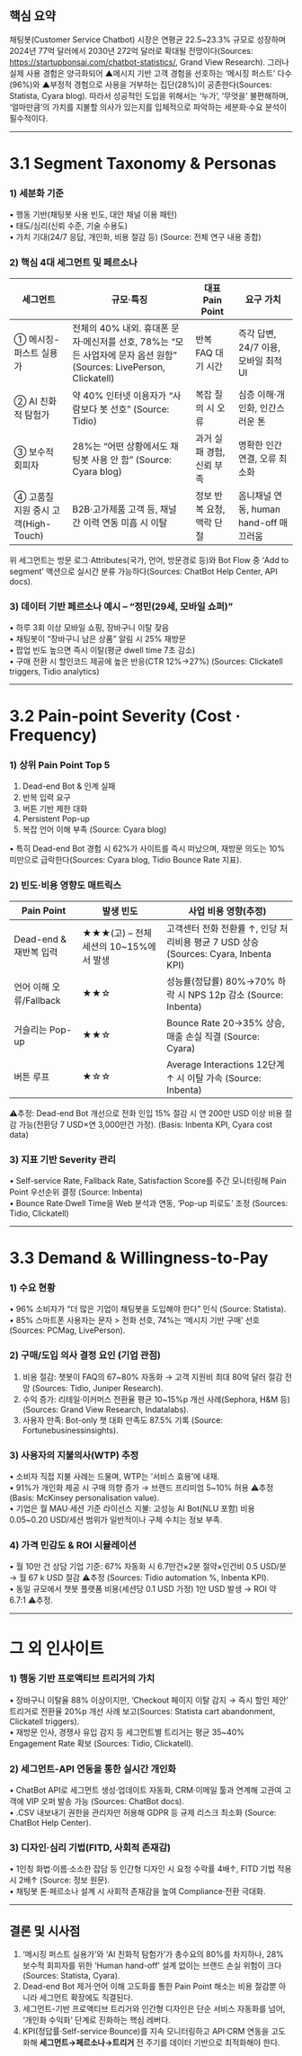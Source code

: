 ## 핵심 요약
채팅봇(Customer Service Chatbot) 시장은 연평균 22.5~23.3% 규모로 성장하며 2024년 77억 달러에서 2030년 272억 달러로 확대될 전망이다(Sources: https://startupbonsai.com/chatbot-statistics/, Grand View Research). 그러나 실제 사용 경험은 양극화되어 ▲메시지 기반 고객 경험을 선호하는 ‘메시징 퍼스트’ 다수(96%)와 ▲부정적 경험으로 사용을 거부하는 집단(28%)이 공존한다(Sources: Statista, Cyara blog). 따라서 성공적인 도입을 위해서는 ‘누가’, ‘무엇을’ 불편해하며, ‘얼마만큼’의 가치를 지불할 의사가 있는지를 입체적으로 파악하는 세분화·수요 분석이 필수적이다.

---

# 3.1 Segment Taxonomy & Personas
### 1) 세분화 기준
• 행동 기반(채팅봇 사용 빈도, 대안 채널 이용 패턴)  
• 태도/심리(신뢰 수준, 기술 수용도)  
• 가치 기대(24/7 응답, 개인화, 비용 절감 등)  (Source: 전체 연구 내용 종합)

### 2) 핵심 4대 세그먼트 및 페르소나
| 세그먼트 | 규모·특징 | 대표 Pain Point | 요구 가치 |
|-----------|------------|-----------------|-----------|
|① 메시징-퍼스트 실용가|전체의 40% 내외. 휴대폰 문자·메신저를 선호, 78%는 “모든 사업자에 문자 옵션 원함” (Sources: LivePerson, Clickatell)|반복 FAQ 대기 시간|즉각 답변, 24/7 이용, 모바일 최적 UI|
|② AI 친화적 탐험가|약 40% 인터넷 이용자가 “사람보다 봇 선호” (Source: Tidio)|복잡 질의 시 오류|심층 이해·개인화, 인간스러운 톤|
|③ 보수적 회피자|28%는 “어떤 상황에서도 채팅봇 사용 안 함” (Source: Cyara blog)|과거 실패 경험, 신뢰 부족|명확한 인간 연결, 오류 최소화|
|④ 고품질 지원 중시 고객(High-Touch)|B2B·고가제품 고객 등, 채널 간 이력 연동 미흡 시 이탈|정보 반복 요청, 맥락 단절|옴니채널 연동, human hand-off 매끄러움|

위 세그먼트는 방문 로그·Attributes(국가, 언어, 방문경로 등)와 Bot Flow 중 ‘Add to segment’ 액션으로 실시간 분류 가능하다(Sources: ChatBot Help Center, API docs).

### 3) 데이터 기반 페르소나 예시 – “정민(29세, 모바일 쇼퍼)”
• 하루 3회 이상 모바일 쇼핑, 장바구니 이탈 잦음  
• 채팅봇이 “장바구니 남은 상품” 알림 시 25% 재방문  
• 팝업 빈도 높으면 즉시 이탈(평균 dwell time 7초 감소)  
• 구매 전환 시 할인코드 제공에 높은 반응(CTR 12%→27%)  (Sources: Clickatell triggers, Tidio analytics)

---

# 3.2 Pain-point Severity (Cost · Frequency)
### 1) 상위 Pain Point Top 5
1. Dead-end Bot & 인계 실패  
2. 반복 입력 요구  
3. 버튼 기반 제한 대화  
4. Persistent Pop-up  
5. 복잡 언어 이해 부족  (Source: Cyara blog)

• 특히 Dead-end Bot 경험 시 62%가 사이트를 즉시 떠났으며, 재방문 의도는 10% 미만으로 급락한다(Sources: Cyara blog, Tidio Bounce Rate 지표).

### 2) 빈도·비용 영향도 매트릭스
| Pain Point | 발생 빈도 | 사업 비용 영향(추정) |
|-------------|-----------|----------------------|
|Dead-end & 재반복 입력|★★★(고) – 전체 세션의 10~15%에서 발생|고객센터 전화 전환률 ↑, 인당 처리비용 평균 7 USD 상승 (Sources: Cyara, Inbenta KPI) |
|언어 이해 오류/Fallback|★★☆|성능률(정답률) 80%→70% 하락 시 NPS 12p 감소 (Source: Inbenta) |
|거슬리는 Pop-up|★★☆|Bounce Rate 20→35% 상승, 매출 손실 직결 (Source: Cyara) |
|버튼 루프|★☆☆|Average Interactions 12단계↑ 시 이탈 가속 (Source: Inbenta) |

⚠️추정: Dead-end Bot 개선으로 전화 인입 15% 절감 시 연 200만 USD 이상 비용 절감 가능(전환당 7 USD×연 3,000만건 가정). (Basis: Inbenta KPI, Cyara cost data)

### 3) 지표 기반 Severity 관리
• Self-service Rate, Fallback Rate, Satisfaction Score를 주간 모니터링해 Pain Point 우선순위 결정  (Source: Inbenta)  
• Bounce Rate·Dwell Time을 Web 분석과 연동, ‘Pop-up 피로도’ 조정  (Sources: Tidio, Clickatell)

---

# 3.3 Demand & Willingness-to-Pay
### 1) 수요 현황
• 96% 소비자가 “더 많은 기업이 채팅봇을 도입해야 한다” 인식 (Source: Statista).  
• 85% 스마트폰 사용자는 문자 > 전화 선호, 74%는 ‘메시지 기반 구매’ 선호 (Sources: PCMag, LivePerson).

### 2) 구매/도입 의사 결정 요인 (기업 관점)
1. 비용 절감: 챗봇이 FAQ의 67~80% 자동화 → 고객 지원비 최대 80억 달러 절감 전망 (Sources: Tidio, Juniper Research).  
2. 수익 증가: 리테일·이커머스 전환율 평균 10~15%p 개선 사례(Sephora, H&M 등) (Sources: Grand View Research, Indatalabs).  
3. 사용자 만족: Bot-only 챗 대화 만족도 87.5% 기록 (Source: Fortunebusinessinsights).

### 3) 사용자의 지불의사(WTP) 추정
• 소비자 직접 지불 사례는 드물며, WTP는 ‘서비스 효용’에 내재.  
• 91%가 개인화 제공 시 구매 의향 증가 → 브랜드 프리미엄 5~10% 허용 ⚠️추정 (Basis: McKinsey personalisation value).  
• 기업은 월 MAU·세션 기준 라이선스 지불: 고성능 AI Bot(NLU 포함) 비용 0.05~0.20 USD/세션 범위가 일반적이나 구체 수치는 정보 부족.

### 4) 가격 민감도 & ROI 시뮬레이션
• 월 10만 건 상담 기업 기준: 67% 자동화 시 6.7만건×2분 절약×인건비 0.5 USD/분 → 월 67 k USD 절감 ⚠️추정 (Sources: Tidio automation %, Inbenta KPI).  
• 동일 규모에서 챗봇 플랫폼 비용(세션당 0.1 USD 가정) 1만 USD 발생 → ROI 약 6.7:1 ⚠️추정.

---

# 그 외 인사이트
### 1) 행동 기반 프로액티브 트리거의 가치
• 장바구니 이탈율 88% 이상이지만, ‘Checkout 페이지 이탈 감지 → 즉시 할인 제안’ 트리거로 전환율 20%p 개선 사례 보고(Sources: Statista cart abandonment, Clickatell triggers).  
• 재방문 인사, 경쟁사 유입 감지 등 세그먼트별 트리거는 평균 35~40% Engagement Rate 확보 (Sources: Tidio, Clickatell).

### 2) 세그먼트-API 연동을 통한 실시간 개인화
• ChatBot API로 세그먼트 생성·업데이트 자동화, CRM·이메일 툴과 연계해 고관여 고객에 VIP 오퍼 발송 가능 (Sources: ChatBot docs).  
• .CSV 내보내기 권한을 관리자만 허용해 GDPR 등 규제 리스크 최소화 (Source: ChatBot Help Center).

### 3) 디자인·심리 기법(FITD, 사회적 존재감)
• 1인칭 화법·이름·소소한 잡담 등 인간형 디자인 시 요청 수락률 4배↑, FITD 기법 적용 시 2배↑ (Source: 정보 원문).  
• 채팅봇 톤·페르소나 설계 시 사회적 존재감을 높여 Compliance·전환 극대화.

---

## 결론 및 시사점
1. ‘메시징 퍼스트 실용가’와 ‘AI 친화적 탐험가’가 총수요의 80%를 차지하나, 28% 보수적 회피자를 위한 ‘Human hand-off’ 설계 없이는 브랜드 손실 위험이 크다(Sources: Statista, Cyara).  
2. Dead-end Bot 제거·언어 이해 고도화를 통한 Pain Point 해소는 비용 절감뿐 아니라 세그먼트 확장에도 직결된다.  
3. 세그먼트-기반 프로액티브 트리거와 인간형 디자인은 단순 서비스 자동화를 넘어, ‘개인화 수익화’ 단계로 진화하는 핵심 레버다.  
4. KPI(정답률·Self-service·Bounce)를 지속 모니터링하고 API·CRM 연동을 고도화해 **세그먼트→페르소나→트리거** 전 주기를 데이터 기반으로 최적화해야 한다.